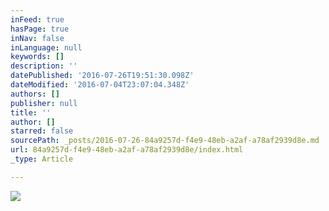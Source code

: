 ```yaml
---
inFeed: true
hasPage: true
inNav: false
inLanguage: null
keywords: []
description: ''
datePublished: '2016-07-26T19:51:30.098Z'
dateModified: '2016-07-04T23:07:04.348Z'
authors: []
publisher: null
title: ''
author: []
starred: false
sourcePath: _posts/2016-07-26-84a9257d-f4e9-48eb-a2af-a78af2939d8e.md
url: 84a9257d-f4e9-48eb-a2af-a78af2939d8e/index.html
_type: Article

---
```

![](https://the-grid-user-content.s3-us-west-2.amazonaws.com/6cddaf7d-c90d-411e-81ae-9a2acd6552b8.jpg)